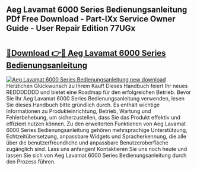 ## Aeg Lavamat 6000 Series Bedienungsanleitung PDf Free Download - Part-lXx Service Owner Guide - User Repair Edition 77UGx

# <h2><a href="http://df1x9s2.blite.top/?on=Aeg+Lavamat+6000+Series+Bedienungsanleitung">🔗Download 👉🔴 Aeg Lavamat 6000 Series Bedienungsanleitung</a></h2>

[![Aeg Lavamat 6000 Series Bedienungsanleitung new download](https://i.imgur.com/lujVjoI.png)](http://df1x9s2.blite.top/?on=Aeg+Lavamat+6000+Series+Bedienungsanleitung)
Herzlichen Glückwunsch zu Ihrem Kauf! Dieses Handbuch feiert Ihr neues REDDDDDDD und bietet eine Roadmap für den erfolgreichen Betrieb. Bevor Sie Ihr Aeg Lavamat 6000 Series Bedienungsanleitung verwenden, lesen Sie dieses Handbuch bitte gründlich durch. Es enthält wichtige Informationen zu Produkteinrichtung, Betrieb, Wartung und Fehlerbehebung, um sicherzustellen, dass Sie das Produkt effektiv und effizient nutzen können. Zu den erweiterten Funktionen von Aeg Lavamat 6000 Series Bedienungsanleitung gehören mehrsprachige Unterstützung, Echtzeitübersetzung, anpassbare Widgets und Spracherkennung, die alle über die benutzerfreundliche und anpassbare Benutzeroberfläche zugänglich sind. Lass uns anfangen! Kontaktieren Sie uns noch heute und lassen Sie sich von Aeg Lavamat 6000 Series Bedienungsanleitung durch den Prozess führen.
